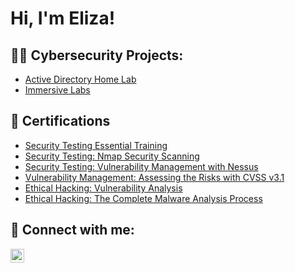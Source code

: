 <h1>Hi, I'm Eliza!</h1>

<h2>👨‍💻 Cybersecurity Projects:</h2>

  - [Active Directory Home Lab]()
  - [Immersive Labs](https://immersivelabs.online/profile/elizabujor4/report)

<h2>📄 Certifications</h2>

- [Security Testing Essential Training](https://www.linkedin.com/learning/certificates/e02ecf938e4ae6e1bad505515a01ab579e7925fed69b83d5d242b62008a52a78?trk=share_certificate)
- [Security Testing: Nmap Security Scanning](https://www.linkedin.com/learning/certificates/7037905074d130957fda84fad30554e2bc8f5b5c7d52128e5dce116ca52cd6a5?trk=share_certificate)
- [Security Testing: Vulnerability Management with Nessus](https://www.linkedin.com/learning/certificates/9cee569538bbb86ef72d4ad74340279ca4e8ced36641a3372ccae22b389eb4cf?trk=share_certificate)
- [Vulnerability Management: Assessing the Risks with CVSS v3.1]()
- [Ethical Hacking: Vulnerability Analysis]()
- [Ethical Hacking: The Complete Malware Analysis Process]()

<h2> 🤳 Connect with me:</h2>

[<img align="left" alt="JoshMadakor | LinkedIn" width="22px" src="https://cdn.jsdelivr.net/npm/simple-icons@v3/icons/linkedin.svg" />][linkedin]

[linkedin]: https://www.linkedin.com/in/eliza-bujor-9a9618204/

<!--
**joshmadakor1/joshmadakor1** is a ✨ _special_ ✨ repository because its `README.md` (this file) appears on your GitHub profile.

Here are some ideas to get you started:

- 🔭 I’m currently working on ...
- 🌱 I’m currently learning ...
- 👯 I’m looking to collaborate on ...
- 🤔 I’m looking for help with ...
- 💬 Ask me about ...
- 📫 How to reach me: ...
- 😄 Pronouns: ...
- ⚡ Fun fact: ...
-->
